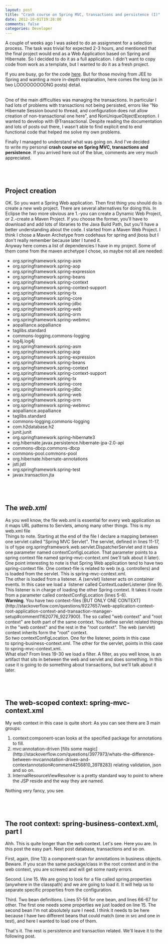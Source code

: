 ```yaml
---
layout: post
title: "Crash course on Spring MVC, transactions and persistence (I)"
date: 2012-10-01T19:28:00
comments: false
categories: Developer
---
```


A couple of weeks ago I was asked to do an assignment for a selection process. The task was trivial for expected 2-3 hours, and mentioned that the final project would end as a Web Application based on Spring and Hibernate. So I decided to do it as a full application. I didn't want to copy code from work as a template, but I wanted to do it as a fresh project.


If you are busy, go for the code&nbsp;[here](https://github.com/gonfva/assignments/tree/master/gfvQuoteJava).&nbsp;But for those moving from JEE to Spring and wanting a more in-depth explanation, here comes the long (as in two LOOOOOOOOONG posts) detail.<br /><div><br /></div><div>One of the main difficulties was managing the transactions. In particular I had lots of problems with transactions not being persisted, errors like "No Hibernate Session bound to thread, and configuration does not allow creation of non-transactional one here", and&nbsp;NonUniqueObjectException. I wanted to develop with @Transactional. Despite reading the documentation and lots of posts out there, I wasn't able to find explicit end to end functional code that helped me solve my own problems.


Finally I managed to understand what was going on. And I've decided to&nbsp;write my personal <b>crash course on Spring MVC, transactions and persistence</b>. If you arrived here out of the blue, comments are very much appreciated.



<h2><b><br /></b></h2><h2><b>Project creation</b></h2>OK. So you want a Spring Web application. Then first thing you should do is create a new web project. There are several alternatives for doing this. In Eclipse the two more obvious are 1.-you can create a Dynamic Web Project, or 2.-create a Maven Project. If you choose the former, you'll have to download and add lots of libraries to the Java Build Path, but you'll have a better understanding about the code. I started from a Maven Web Project. I think I chose a Maven Archetype from codehaus for spring and jboss but I don't really remember because later I tuned it.<br />Anyway here comes a list of dependencies I have in my project. Some of them come from the maven archetype I chose, so maybe not all are needed:<br /><ul><li>org.springframework.spring-asm</li><li>org.springframework.spring-aop</li><li>org.springframework.spring-expression</li><li>org.springframework.spring-beans</li><li>org.springframework.spring-context</li><li>org.springframework.spring-context-support</li><li>org.springframework.spring-tx</li><li>org.springframework.spring-core</li><li>org.springframework.spring-jdbc</li><li>org.springframework.spring-web</li><li>org.springframework.spring-orm</li><li>org.springframework.spring-webmvc</li><li>aopalliance.aopalliance</li><li>taglibs.standard</li><li>commons-logging.commons-logging</li><li>log4j.log4j</li><li>org.springframework.spring-asm</li><li>org.springframework.spring-aop</li><li>org.springframework.spring-expression</li><li>org.springframework.spring-beans</li><li>org.springframework.spring-context</li><li>org.springframework.spring-context-support</li><li>org.springframework.spring-tx</li><li>org.springframework.spring-core</li><li>org.springframework.spring-jdbc</li><li>org.springframework.spring-web</li><li>org.springframework.spring-orm</li><li>org.springframework.spring-webmvc</li><li>aopalliance.aopalliance</li><li>taglibs.standard</li><li>commons-logging.commons-logging</li><li>com.h2database.h2</li><li>junit.junit</li><li>org.springframework.spring-hibernate3</li><li>org.hibernate.javax.persistence.hibernate-jpa-2.0-api</li><li>commons-dbcp.commons-dbcp</li><li>commons-pool.commons-pool</li><li>org.hibernate.hibernate-annotations</li><li>jstl.jstl</li><li>org.springframework.spring-test</li><li>javax.transaction.jta</li></ul><h2><b><br /></b></h2><h2><b>The <i>web.xml</i></b></h2>As you well know, the file web.xml is essential for every web application as it maps URL patterns to Servlets, among many other things. This is my web.xml file


<script src="https://gist.github.com/3811852.js?file=web.xml"></script> <br /><div>Things to note. Starting at the end of the file I declare a mapping between one servlet called "Spring MVC Servlet". The servlet, defined in lines 11-17, is of type org.springframework.web.servlet.DispatcherServlet and it takes one parameter named&nbsp;contextConfigLocation. That parameter points to a spring context file named spring-mvc-context.xml (we'll talk about it later).<br />One point interesting to note is that Spring Web application tend to have two spring-context file. One context-file is related to web (e.g. controllers) and is loaded from the servlet. This is spring-mvc-context.xml.<br />The other is loaded from a listener. A (servlet) listener acts on container events. In this case we load a &nbsp;listener called ContextLoaderListener (line 9). This listener is in charge of loading the other Spring context. It takes it route from a parameter called&nbsp;contextConfigLocation (lines 5-6).<br /><b>Warning</b>. You have two context-files [BUT ONLY ONE CONTEXT](http://stackoverflow.com/questions/9227657/web-application-context-root-application-context-and-transaction-manager-setup#comment11620776_9227900). The so called "web context" and "root context" are both part of the same context. You define servlet related things in the "web context" and the rest in the "root context". The web (servlet) context inherits form the "root" context.<br />So two contextConfigLocation. One for the listener, points in this case to&nbsp;spring-business-context.xml. The other for the servlet, points in this case to&nbsp;spring-mvc-context.xml.<br />What else? From lines 19-30 we load a filter. A filter, as you well know, is an artifact that sits in between the web and servlet and does something. In this case it is going to do something about transactions, but we'll talk about it later.<br /><h2><b><br /></b></h2><h2><b>The web-scoped context:&nbsp;spring-mvc-context.xml</b></h2>My web context in this case is quite short:


<script src="https://gist.github.com/3811852.js?file=spring-mvc-context.xml"></script> As you can see there are 3 main groups:


<ol><li>context:component-scan looks at the specified package for annotations to fill.</li><li>mvc:annotation-driven [fills some magic](http://stackoverflow.com/questions/3977973/whats-the-difference-between-mvcannotation-driven-and-contextannotation#comment4256810_3978283) relating validation, json and so on.</li><li>InternalResourceViewResolver is a pretty standard way to point to where the JSP reside and the way they are named.</li></ol></div>Nothing very fancy, you see.<br /><h2><br /></h2><h2>The root context: spring-business-context.xml, part I</h2>Ahh. This is quite longer than the web context. Let's see.


<script src="https://gist.github.com/3811852.js?file=spring-business-context.xml"></script> Here you are. In this post the easy part. Next post database, transactions and so on.


First, again, (line 13) a component-scan for annotations in business objects. Beware. If you scan the same package/class in the root context and in the web context, you are screwed and will get some nasty errors.


Second. Line 15. We are going to look for a file called spring.properties (anywhere in the classpath) and we are going to load it. It will help us to separate specific properties from the configuration.


Third. Two bean definitions. Lines 51-56 for one bean, and lines 66-67 for other. The first one needs some properties we just loaded on line 15. The second bean I'm not absolutely sure I need. I think it needs to be here because I have two different beans that could match (one in src and one in test), and here I wanted to load one of them.


That's it. The rest is persistence and transaction related. We'll leave it to the following post.</div><div><br /></div><div><br /></div><div><br /></div>
